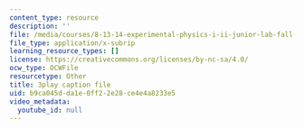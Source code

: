 ```yaml
---
content_type: resource
description: ''
file: /media/courses/8-13-14-experimental-physics-i-ii-junior-lab-fall-2016-spring-2017/b9ca045dda1e0ff22e28ce4e4a8233e5_fuHgW6Z4nW0.srt
file_type: application/x-subrip
learning_resource_types: []
license: https://creativecommons.org/licenses/by-nc-sa/4.0/
ocw_type: OCWFile
resourcetype: Other
title: 3play caption file
uid: b9ca045d-da1e-0ff2-2e28-ce4e4a8233e5
video_metadata:
  youtube_id: null
---
```

